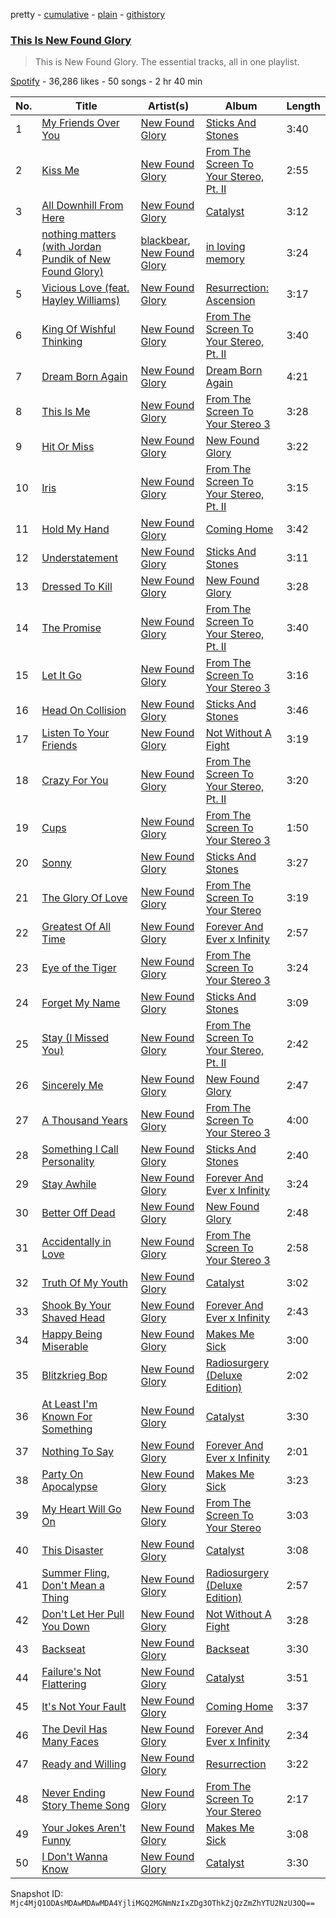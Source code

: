 pretty - [cumulative](/playlists/cumulative/37i9dQZF1DZ06evO2uxwRi.md) - [plain](/playlists/plain/37i9dQZF1DZ06evO2uxwRi) - [githistory](https://github.githistory.xyz/mackorone/spotify-playlist-archive/blob/main/playlists/plain/37i9dQZF1DZ06evO2uxwRi)

### [This Is New Found Glory](https://open.spotify.com/playlist/37i9dQZF1DZ06evO2uxwRi)

> This is New Found Glory\. The essential tracks, all in one playlist.

[Spotify](https://open.spotify.com/user/spotify) - 36,286 likes - 50 songs - 2 hr 40 min

| No. | Title | Artist(s) | Album | Length |
|---|---|---|---|---|
| 1 | [My Friends Over You](https://open.spotify.com/track/4pImG3RdbaGfanzQOTFgyr) | [New Found Glory](https://open.spotify.com/artist/4ghjRm4M2vChDfTUycx0Ce) | [Sticks And Stones](https://open.spotify.com/album/29rNv6X8yQsCMiIOqkHud8) | 3:40 |
| 2 | [Kiss Me](https://open.spotify.com/track/3Tm90zTQXKVR2q0KBXgC46) | [New Found Glory](https://open.spotify.com/artist/4ghjRm4M2vChDfTUycx0Ce) | [From The Screen To Your Stereo, Pt\. II](https://open.spotify.com/album/1LLHUxDRE2ocsNoPUaohzp) | 2:55 |
| 3 | [All Downhill From Here](https://open.spotify.com/track/5dpDrUG52yI3s1AQRlaypA) | [New Found Glory](https://open.spotify.com/artist/4ghjRm4M2vChDfTUycx0Ce) | [Catalyst](https://open.spotify.com/album/1Igrcji3zf5aC61saylDE1) | 3:12 |
| 4 | [nothing matters \(with Jordan Pundik of New Found Glory\)](https://open.spotify.com/track/3HNIIQ6yyYZ3b8zHGeGogf) | [blackbear](https://open.spotify.com/artist/2cFrymmkijnjDg9SS92EPM), [New Found Glory](https://open.spotify.com/artist/4ghjRm4M2vChDfTUycx0Ce) | [in loving memory](https://open.spotify.com/album/0ZvU2iSXtYxBeR9QzvHQau) | 3:24 |
| 5 | [Vicious Love \(feat\. Hayley Williams\)](https://open.spotify.com/track/2y8FLV6pZI3YH1GyiaRp35) | [New Found Glory](https://open.spotify.com/artist/4ghjRm4M2vChDfTUycx0Ce) | [Resurrection: Ascension](https://open.spotify.com/album/7cmMT5imIjUt7RGKpIc1uk) | 3:17 |
| 6 | [King Of Wishful Thinking](https://open.spotify.com/track/4hnNT1qx5OpLgdMVDochHI) | [New Found Glory](https://open.spotify.com/artist/4ghjRm4M2vChDfTUycx0Ce) | [From The Screen To Your Stereo, Pt\. II](https://open.spotify.com/album/1LLHUxDRE2ocsNoPUaohzp) | 3:40 |
| 7 | [Dream Born Again](https://open.spotify.com/track/3nTZKdlQJaKsMXmr6gGDeo) | [New Found Glory](https://open.spotify.com/artist/4ghjRm4M2vChDfTUycx0Ce) | [Dream Born Again](https://open.spotify.com/album/680aZyr4pHGgUGXvgGLwlG) | 4:21 |
| 8 | [This Is Me](https://open.spotify.com/track/0QA5n3Mwosk7p7rmnBpuAS) | [New Found Glory](https://open.spotify.com/artist/4ghjRm4M2vChDfTUycx0Ce) | [From The Screen To Your Stereo 3](https://open.spotify.com/album/5kXa75AebVa3cTR07N4fxv) | 3:28 |
| 9 | [Hit Or Miss](https://open.spotify.com/track/2JGfAzStXQ1VEo6H4l6rSR) | [New Found Glory](https://open.spotify.com/artist/4ghjRm4M2vChDfTUycx0Ce) | [New Found Glory](https://open.spotify.com/album/4lrBF0IWC9wZiF6btB68ua) | 3:22 |
| 10 | [Iris](https://open.spotify.com/track/1GKdDBOZfhi29h8jEE94pM) | [New Found Glory](https://open.spotify.com/artist/4ghjRm4M2vChDfTUycx0Ce) | [From The Screen To Your Stereo, Pt\. II](https://open.spotify.com/album/1LLHUxDRE2ocsNoPUaohzp) | 3:15 |
| 11 | [Hold My Hand](https://open.spotify.com/track/0iWZd4aBNd3vNUF6crMiOp) | [New Found Glory](https://open.spotify.com/artist/4ghjRm4M2vChDfTUycx0Ce) | [Coming Home](https://open.spotify.com/album/1rRe0RrLHXpYhOSQeiGgGK) | 3:42 |
| 12 | [Understatement](https://open.spotify.com/track/4191ROqtYiS10furYDAv05) | [New Found Glory](https://open.spotify.com/artist/4ghjRm4M2vChDfTUycx0Ce) | [Sticks And Stones](https://open.spotify.com/album/29rNv6X8yQsCMiIOqkHud8) | 3:11 |
| 13 | [Dressed To Kill](https://open.spotify.com/track/75JUFOP8s5yiOYcHmJjccP) | [New Found Glory](https://open.spotify.com/artist/4ghjRm4M2vChDfTUycx0Ce) | [New Found Glory](https://open.spotify.com/album/4lrBF0IWC9wZiF6btB68ua) | 3:28 |
| 14 | [The Promise](https://open.spotify.com/track/6HxrsPy2Ch9RV17KVld9pa) | [New Found Glory](https://open.spotify.com/artist/4ghjRm4M2vChDfTUycx0Ce) | [From The Screen To Your Stereo, Pt\. II](https://open.spotify.com/album/1LLHUxDRE2ocsNoPUaohzp) | 3:40 |
| 15 | [Let It Go](https://open.spotify.com/track/5RRPVODLjU7eQmxOek8DHQ) | [New Found Glory](https://open.spotify.com/artist/4ghjRm4M2vChDfTUycx0Ce) | [From The Screen To Your Stereo 3](https://open.spotify.com/album/5kXa75AebVa3cTR07N4fxv) | 3:16 |
| 16 | [Head On Collision](https://open.spotify.com/track/11edIhzFAjPEVbZ92LQKwT) | [New Found Glory](https://open.spotify.com/artist/4ghjRm4M2vChDfTUycx0Ce) | [Sticks And Stones](https://open.spotify.com/album/29rNv6X8yQsCMiIOqkHud8) | 3:46 |
| 17 | [Listen To Your Friends](https://open.spotify.com/track/6WO21QtEl9GbQDx7vrpzWL) | [New Found Glory](https://open.spotify.com/artist/4ghjRm4M2vChDfTUycx0Ce) | [Not Without A Fight](https://open.spotify.com/album/5O2AXzJUf1lhZYHEwVBROO) | 3:19 |
| 18 | [Crazy For You](https://open.spotify.com/track/48WfbySqOU08wXUOqKpd5a) | [New Found Glory](https://open.spotify.com/artist/4ghjRm4M2vChDfTUycx0Ce) | [From The Screen To Your Stereo, Pt\. II](https://open.spotify.com/album/1LLHUxDRE2ocsNoPUaohzp) | 3:20 |
| 19 | [Cups](https://open.spotify.com/track/4iG3bUKDg0F5bKPGpmHMEU) | [New Found Glory](https://open.spotify.com/artist/4ghjRm4M2vChDfTUycx0Ce) | [From The Screen To Your Stereo 3](https://open.spotify.com/album/5kXa75AebVa3cTR07N4fxv) | 1:50 |
| 20 | [Sonny](https://open.spotify.com/track/4ZBmAdGxiCJ1V3r9kn9fKS) | [New Found Glory](https://open.spotify.com/artist/4ghjRm4M2vChDfTUycx0Ce) | [Sticks And Stones](https://open.spotify.com/album/29rNv6X8yQsCMiIOqkHud8) | 3:27 |
| 21 | [The Glory Of Love](https://open.spotify.com/track/6cVhAh4c2tduGpxeWwBAY7) | [New Found Glory](https://open.spotify.com/artist/4ghjRm4M2vChDfTUycx0Ce) | [From The Screen To Your Stereo](https://open.spotify.com/album/6gLB4AXdU7VI21xsdRwhLl) | 3:19 |
| 22 | [Greatest Of All Time](https://open.spotify.com/track/4ZsgnD8CqWPF15nhT6HQED) | [New Found Glory](https://open.spotify.com/artist/4ghjRm4M2vChDfTUycx0Ce) | [Forever And Ever x Infinity](https://open.spotify.com/album/5P7G7Y2qqcPVf5Y9oknWyn) | 2:57 |
| 23 | [Eye of the Tiger](https://open.spotify.com/track/7zV1lZsCJZRh26TwAAz8uP) | [New Found Glory](https://open.spotify.com/artist/4ghjRm4M2vChDfTUycx0Ce) | [From The Screen To Your Stereo 3](https://open.spotify.com/album/5kXa75AebVa3cTR07N4fxv) | 3:24 |
| 24 | [Forget My Name](https://open.spotify.com/track/12sw03e7UF7H8gn5Eqt58N) | [New Found Glory](https://open.spotify.com/artist/4ghjRm4M2vChDfTUycx0Ce) | [Sticks And Stones](https://open.spotify.com/album/29rNv6X8yQsCMiIOqkHud8) | 3:09 |
| 25 | [Stay \(I Missed You\)](https://open.spotify.com/track/14jDhyykJv5yVu84baSjkJ) | [New Found Glory](https://open.spotify.com/artist/4ghjRm4M2vChDfTUycx0Ce) | [From The Screen To Your Stereo, Pt\. II](https://open.spotify.com/album/1LLHUxDRE2ocsNoPUaohzp) | 2:42 |
| 26 | [Sincerely Me](https://open.spotify.com/track/2r4ANDbGuwFVv5zTjJPrTZ) | [New Found Glory](https://open.spotify.com/artist/4ghjRm4M2vChDfTUycx0Ce) | [New Found Glory](https://open.spotify.com/album/4lrBF0IWC9wZiF6btB68ua) | 2:47 |
| 27 | [A Thousand Years](https://open.spotify.com/track/5jikbiarPYHC9fc3lYrHfV) | [New Found Glory](https://open.spotify.com/artist/4ghjRm4M2vChDfTUycx0Ce) | [From The Screen To Your Stereo 3](https://open.spotify.com/album/5kXa75AebVa3cTR07N4fxv) | 4:00 |
| 28 | [Something I Call Personality](https://open.spotify.com/track/3hr00EQjDABNtQ1XG0sZIW) | [New Found Glory](https://open.spotify.com/artist/4ghjRm4M2vChDfTUycx0Ce) | [Sticks And Stones](https://open.spotify.com/album/29rNv6X8yQsCMiIOqkHud8) | 2:40 |
| 29 | [Stay Awhile](https://open.spotify.com/track/4vkEb0zbUqi7n2n9ivvdhJ) | [New Found Glory](https://open.spotify.com/artist/4ghjRm4M2vChDfTUycx0Ce) | [Forever And Ever x Infinity](https://open.spotify.com/album/5P7G7Y2qqcPVf5Y9oknWyn) | 3:24 |
| 30 | [Better Off Dead](https://open.spotify.com/track/3D2ZhGxvaweSrZkFqoNblC) | [New Found Glory](https://open.spotify.com/artist/4ghjRm4M2vChDfTUycx0Ce) | [New Found Glory](https://open.spotify.com/album/4lrBF0IWC9wZiF6btB68ua) | 2:48 |
| 31 | [Accidentally in Love](https://open.spotify.com/track/6dF8V3HeiLd8X2I2BkxhUV) | [New Found Glory](https://open.spotify.com/artist/4ghjRm4M2vChDfTUycx0Ce) | [From The Screen To Your Stereo 3](https://open.spotify.com/album/5kXa75AebVa3cTR07N4fxv) | 2:58 |
| 32 | [Truth Of My Youth](https://open.spotify.com/track/7JHJCf7qCg1USvqvhIOVgW) | [New Found Glory](https://open.spotify.com/artist/4ghjRm4M2vChDfTUycx0Ce) | [Catalyst](https://open.spotify.com/album/1Igrcji3zf5aC61saylDE1) | 3:02 |
| 33 | [Shook By Your Shaved Head](https://open.spotify.com/track/7dUQARW7C85mHp9SeF0mOY) | [New Found Glory](https://open.spotify.com/artist/4ghjRm4M2vChDfTUycx0Ce) | [Forever And Ever x Infinity](https://open.spotify.com/album/5P7G7Y2qqcPVf5Y9oknWyn) | 2:43 |
| 34 | [Happy Being Miserable](https://open.spotify.com/track/3ecBMN1YMtDvrRjIks6uAP) | [New Found Glory](https://open.spotify.com/artist/4ghjRm4M2vChDfTUycx0Ce) | [Makes Me Sick](https://open.spotify.com/album/2z9SJZVRMlOKDBtvQXwmhk) | 3:00 |
| 35 | [Blitzkrieg Bop](https://open.spotify.com/track/1Oh3Qebn8nkZa0jCvC1B6P) | [New Found Glory](https://open.spotify.com/artist/4ghjRm4M2vChDfTUycx0Ce) | [Radiosurgery \(Deluxe Edition\)](https://open.spotify.com/album/7KshkjWC3BH1zzc8xJdEpp) | 2:02 |
| 36 | [At Least I'm Known For Something](https://open.spotify.com/track/5Lp0UwCoIDhrWR4ZXVXiu6) | [New Found Glory](https://open.spotify.com/artist/4ghjRm4M2vChDfTUycx0Ce) | [Catalyst](https://open.spotify.com/album/1Igrcji3zf5aC61saylDE1) | 3:30 |
| 37 | [Nothing To Say](https://open.spotify.com/track/2pLu37xnqwG8j2oZg86O8M) | [New Found Glory](https://open.spotify.com/artist/4ghjRm4M2vChDfTUycx0Ce) | [Forever And Ever x Infinity](https://open.spotify.com/album/5P7G7Y2qqcPVf5Y9oknWyn) | 2:01 |
| 38 | [Party On Apocalypse](https://open.spotify.com/track/1lpNUHTrkICQO9vnEpH8g5) | [New Found Glory](https://open.spotify.com/artist/4ghjRm4M2vChDfTUycx0Ce) | [Makes Me Sick](https://open.spotify.com/album/2z9SJZVRMlOKDBtvQXwmhk) | 3:23 |
| 39 | [My Heart Will Go On](https://open.spotify.com/track/1WVtn3yjabxY2016Lv96Ma) | [New Found Glory](https://open.spotify.com/artist/4ghjRm4M2vChDfTUycx0Ce) | [From The Screen To Your Stereo](https://open.spotify.com/album/6gLB4AXdU7VI21xsdRwhLl) | 3:03 |
| 40 | [This Disaster](https://open.spotify.com/track/2VHAQ84pzRe11YdMUDZzMZ) | [New Found Glory](https://open.spotify.com/artist/4ghjRm4M2vChDfTUycx0Ce) | [Catalyst](https://open.spotify.com/album/1Igrcji3zf5aC61saylDE1) | 3:08 |
| 41 | [Summer Fling, Don't Mean a Thing](https://open.spotify.com/track/3SJ0UM1ZZQrFeuGYFKSqvq) | [New Found Glory](https://open.spotify.com/artist/4ghjRm4M2vChDfTUycx0Ce) | [Radiosurgery \(Deluxe Edition\)](https://open.spotify.com/album/7KshkjWC3BH1zzc8xJdEpp) | 2:57 |
| 42 | [Don't Let Her Pull You Down](https://open.spotify.com/track/5ab6WsStT9zSlNZ9CSArje) | [New Found Glory](https://open.spotify.com/artist/4ghjRm4M2vChDfTUycx0Ce) | [Not Without A Fight](https://open.spotify.com/album/5O2AXzJUf1lhZYHEwVBROO) | 3:28 |
| 43 | [Backseat](https://open.spotify.com/track/4lQcddTT0dqUgRsiFux4bK) | [New Found Glory](https://open.spotify.com/artist/4ghjRm4M2vChDfTUycx0Ce) | [Backseat](https://open.spotify.com/album/7wEu93qQCQX4PaTwka6jvW) | 3:30 |
| 44 | [Failure's Not Flattering](https://open.spotify.com/track/1U57cDOAvIRFeDQCIbW6VI) | [New Found Glory](https://open.spotify.com/artist/4ghjRm4M2vChDfTUycx0Ce) | [Catalyst](https://open.spotify.com/album/1Igrcji3zf5aC61saylDE1) | 3:51 |
| 45 | [It's Not Your Fault](https://open.spotify.com/track/6mWaIL3wd4XtxBZlvams5f) | [New Found Glory](https://open.spotify.com/artist/4ghjRm4M2vChDfTUycx0Ce) | [Coming Home](https://open.spotify.com/album/1rRe0RrLHXpYhOSQeiGgGK) | 3:37 |
| 46 | [The Devil Has Many Faces](https://open.spotify.com/track/4irOx6zV6BDYO1Rv7yZi7T) | [New Found Glory](https://open.spotify.com/artist/4ghjRm4M2vChDfTUycx0Ce) | [Forever And Ever x Infinity](https://open.spotify.com/album/5D58CIPr9CUqBowJF5jNnJ) | 2:34 |
| 47 | [Ready and Willing](https://open.spotify.com/track/7gTzs8ZOry1BSr2aDoMdv4) | [New Found Glory](https://open.spotify.com/artist/4ghjRm4M2vChDfTUycx0Ce) | [Resurrection](https://open.spotify.com/album/3CLXR1W9TabxVLY2lZbAS1) | 3:22 |
| 48 | [Never Ending Story Theme Song](https://open.spotify.com/track/6mW2DU0mYICqZ26p53QKsT) | [New Found Glory](https://open.spotify.com/artist/4ghjRm4M2vChDfTUycx0Ce) | [From The Screen To Your Stereo](https://open.spotify.com/album/6gLB4AXdU7VI21xsdRwhLl) | 2:17 |
| 49 | [Your Jokes Aren't Funny](https://open.spotify.com/track/3KKGoTkLjHsXXAEjxX5kdT) | [New Found Glory](https://open.spotify.com/artist/4ghjRm4M2vChDfTUycx0Ce) | [Makes Me Sick](https://open.spotify.com/album/2z9SJZVRMlOKDBtvQXwmhk) | 3:08 |
| 50 | [I Don't Wanna Know](https://open.spotify.com/track/0EosY41ozajeAz7mCMwo1K) | [New Found Glory](https://open.spotify.com/artist/4ghjRm4M2vChDfTUycx0Ce) | [Catalyst](https://open.spotify.com/album/1Igrcji3zf5aC61saylDE1) | 3:30 |

Snapshot ID: `Mjc4MjQ1ODAsMDAwMDAwMDA4YjliMGQ2MGNmNzIxZDg3OThkZjQzZmZhYTU2NzU3OQ==`
